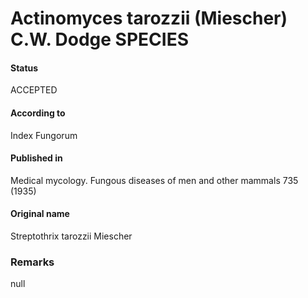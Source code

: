 Actinomyces tarozzii (Miescher) C.W. Dodge SPECIES
=======

#### Status
ACCEPTED

#### According to
Index Fungorum

#### Published in
Medical mycology. Fungous diseases of men and other mammals 735 (1935)

#### Original name
Streptothrix tarozzii Miescher

### Remarks
null